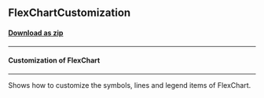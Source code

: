 ## FlexChartCustomization
#### [Download as zip](https://downgit.github.io/#/home?url=https://github.com/GrapeCity/ComponentOne-UWP-Samples/tree/master/C1.UWP.FlexChart/VB/FlexChartCustomization)
____
#### Customization of FlexChart
____
Shows how to customize the symbols, lines and legend items of FlexChart.
